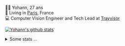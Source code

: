<p>
  👨🏻 <bold>Yohann</bold>, 27 ans<br/>
  💼 Living in <a href="https://www.google.com/maps?q=paris">Paris</a>, France<br/>
  💻 Computer Vision Engineer and Tech Lead at <a href="https://trayvisor.com/">Trayvisor</a><br/>
</p>

<a href="https://github.com/anuraghazra/github-readme-stats"><img align="center" src="https://github-readme-stats-go94hl40s-yohann84l.vercel.app//api?username=yohann84L&show_icons=true&include_all_commits=true" alt="Yohann's github stats" /> </a>


<details>
  <summary>Some stats ...</summary><br/>
  

<!--START_SECTION:waka-->
![Code Time](http://img.shields.io/badge/Code%20Time-1%2C174%20hrs%2030%20mins-blue)

![Profile Views](http://img.shields.io/badge/Profile%20Views-0-blue)

**🐱 My GitHub Data** 

> 📦 440.9 kB Used in GitHub's Storage 
 > 
> 🏆 1,383 Contributions in the Year 2024
 > 
> 🚫 Not Opted to Hire
 > 
> 📜 26 Public Repositories 
 > 
> 🔑 21 Private Repositories 
 > 
**I'm an Early 🐤** 

```text
🌞 Morning                18056 commits       ████████░░░░░░░░░░░░░░░░░   30.84 % 
🌆 Daytime                33330 commits       ██████████████░░░░░░░░░░░   56.92 % 
🌃 Evening                7031 commits        ███░░░░░░░░░░░░░░░░░░░░░░   12.01 % 
🌙 Night                  136 commits         ░░░░░░░░░░░░░░░░░░░░░░░░░   00.23 % 
```
📅 **I'm Most Productive on Wednesday** 

```text
Monday                   10886 commits       █████░░░░░░░░░░░░░░░░░░░░   18.59 % 
Tuesday                  10913 commits       █████░░░░░░░░░░░░░░░░░░░░   18.64 % 
Wednesday                12443 commits       █████░░░░░░░░░░░░░░░░░░░░   21.25 % 
Thursday                 11908 commits       █████░░░░░░░░░░░░░░░░░░░░   20.34 % 
Friday                   11299 commits       █████░░░░░░░░░░░░░░░░░░░░   19.30 % 
Saturday                 385 commits         ░░░░░░░░░░░░░░░░░░░░░░░░░   00.66 % 
Sunday                   719 commits         ░░░░░░░░░░░░░░░░░░░░░░░░░   01.23 % 
```


📊 **This Week I Spent My Time On** 

```text
🕑︎ Time Zone: Europe/Paris

💬 Programming Languages: 
Python                   48 mins             ███████████░░░░░░░░░░░░░░   43.13 % 
JavaScript               45 mins             ██████████░░░░░░░░░░░░░░░   40.15 % 
TypeScript               11 mins             ███░░░░░░░░░░░░░░░░░░░░░░   10.64 % 
YAML                     4 mins              █░░░░░░░░░░░░░░░░░░░░░░░░   04.24 % 
Other                    1 min               ░░░░░░░░░░░░░░░░░░░░░░░░░   00.97 % 

🔥 Editors: 
VS Code                  1 hr 52 mins        █████████████████████████   100.00 % 

💻 Operating System: 
Mac                      1 hr 52 mins        █████████████████████████   100.00 % 
```

**I Mostly Code in Python** 

```text
Python                   26 repos            ██████████████░░░░░░░░░░░   54.17 % 
Jupyter Notebook         4 repos             ██░░░░░░░░░░░░░░░░░░░░░░░   08.33 % 
JavaScript               3 repos             ██░░░░░░░░░░░░░░░░░░░░░░░   06.25 % 
HTML                     2 repos             █░░░░░░░░░░░░░░░░░░░░░░░░   04.17 % 
Shell                    1 repo              █░░░░░░░░░░░░░░░░░░░░░░░░   02.08 % 
```




 Last Updated on 24/12/2024 00:40:43 UTC
<!--END_SECTION:waka-->
